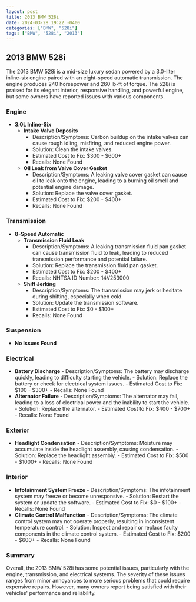 ```yaml
---
layout: post
title: 2013 BMW 528i
date: 2024-03-28 19:22 -0400
categories: ["BMW", "528i"]
tags: ["BMW", "528i", "2013"]
---
```

## 2013 BMW 528i

The 2013 BMW 528i is a mid-size luxury sedan powered by a 3.0-liter inline-six engine paired with an eight-speed automatic transmission. The engine produces 240 horsepower and 260 lb-ft of torque. The 528i is praised for its elegant interior, responsive handling, and powerful engine, but some owners have reported issues with various components.

### Engine
- **3.0L Inline-Six**
    - **Intake Valve Deposits**
        - Description/Symptoms: Carbon buildup on the intake valves can cause rough idling, misfiring, and reduced engine power.
        - Solution: Clean the intake valves.
        - Estimated Cost to Fix: $300 - $600+
        - Recalls: None Found
    - **Oil Leak from Valve Cover Gasket**
        - Description/Symptoms: A leaking valve cover gasket can cause oil to leak onto the engine, leading to a burning oil smell and potential engine damage.
        - Solution: Replace the valve cover gasket.
        - Estimated Cost to Fix: $200 - $400+
        - Recalls: None Found
### Transmission
- **8-Speed Automatic**
    - **Transmission Fluid Leak**
        - Description/Symptoms: A leaking transmission fluid pan gasket can cause transmission fluid to leak, leading to reduced transmission performance and potential failure.
        - Solution: Replace the transmission fluid pan gasket.
        - Estimated Cost to Fix: $200 - $400+
        - Recalls: NHTSA ID Number: 14V253000
    - **Shift Jerking**
        - Description/Symptoms: The transmission may jerk or hesitate during shifting, especially when cold.
        - Solution: Update the transmission software.
        - Estimated Cost to Fix: $0 - $100+
        - Recalls: None Found
### Suspension
- **No Issues Found**
### Electrical
- **Battery Discharge**
        - Description/Symptoms: The battery may discharge quickly, leading to difficulty starting the vehicle.
        - Solution: Replace the battery or check for electrical system issues.
        - Estimated Cost to Fix: $100 - $300+
        - Recalls: None Found
- **Alternator Failure**
        - Description/Symptoms: The alternator may fail, leading to a loss of electrical power and the inability to start the vehicle.
        - Solution: Replace the alternator.
        - Estimated Cost to Fix: $400 - $700+
        - Recalls: None Found
### Exterior
- **Headlight Condensation**
        - Description/Symptoms: Moisture may accumulate inside the headlight assembly, causing condensation.
        - Solution: Replace the headlight assembly.
        - Estimated Cost to Fix: $500 - $1000+
        - Recalls: None Found
### Interior
- **Infotainment System Freeze**
        - Description/Symptoms: The infotainment system may freeze or become unresponsive.
        - Solution: Restart the system or update the software.
        - Estimated Cost to Fix: $0 - $100+
        - Recalls: None Found
- **Climate Control Malfunction**
        - Description/Symptoms: The climate control system may not operate properly, resulting in inconsistent temperature control.
        - Solution: Inspect and repair or replace faulty components in the climate control system.
        - Estimated Cost to Fix: $200 - $600+
        - Recalls: None Found

### Summary

Overall, the 2013 BMW 528i has some potential issues, particularly with the engine, transmission, and electrical systems. The severity of these issues ranges from minor annoyances to more serious problems that could require expensive repairs. However, many owners report being satisfied with their vehicles' performance and reliability.
